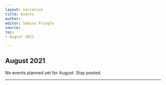 ```yaml
---
layout: narrative
title: Events
author:
editor: Sabina Pringle
source:
toc:
- August 2021

---
```


## August 2021

No events planned yet for August. Stay posted.

---

